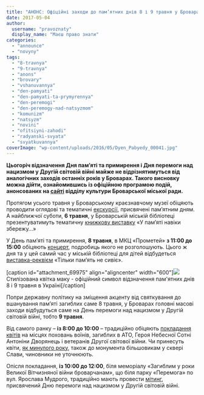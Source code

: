 ```yaml
---
title: "АНОНС: Офіційні заходи до пам’ятних днів 8 і 9 травня у Броварах"
date: 2017-05-04
author: 
  username: "pravoznaty"
  display_name: "Маєш право знати"
categories: 
  - "announce"
  - "novyny"
tags: 
  - "8-travnya"
  - "9-travnya"
  - "anons"
  - "brovary"
  - "vshanuvannya"
  - "den-pamyati"
  - "den-pamyati-ta-prymyrennya"
  - "den-peremogi"
  - "den-peremogy-nad-natsyzmom"
  - "komunizm"
  - "natsyzm"
  - "novini"
  - "ofitsiyni-zahodi"
  - "radyanski-svyata"
  - "svyatkuvannya"
coverImage: "wp-content/uploads/2016/05/Dyen_Pabyedy_00041.jpg"
---
```


**Цьогоріч відзначення Дня пам’яті та примирення і Дня перемоги над нацизмом у Другій світовій війні майже не відрізнятимуться від аналогічних заходів останніх років у Броварах. Такого висновку можна дійти, ознайомившись із офіційною програмою подій, анонсованих на [сайті](http://www.kulturabr.kiev.ua/) відділу культури Броварської міської ради.**

Протягом усього травня у Броварському краєзнавчому музеї обіцяють проводити оглядові та тематичні [екскурсії](http://www.kulturabr.kiev.ua/content/provedennya-oglyadovyh-ta-tematychnyh-ekskursiy-do-dnya-pamyati-ta-prymyrennya-ta-dnyu), присвячені пам’ятним дням. А найближчої суботи, **6 травня**, у Броварській міській бібліотеці презентуватимуть тематичну [книжкову виставку](http://www.kulturabr.kiev.ua/content/u-pamyati-naviky-zberezhu-tematychna-knyzhkova-vystavka-do-dnya-pamyati-ta-prymyrennya-ta) «У пам’яті навіки збережу…»

У День пам’яті та примирення, **8 травня**, в МКЦ «Прометей» **з 11:00 до 15:00** обіцяють [концерт](http://www.kulturabr.kiev.ua/content/koncert-do-dnya-pamyati-ta-prymyrennya), подробиць якого не розголошують. Цього ж дня та у цей самий час у міській бібліотеці для дітей відбудеться [виставка-реквієм](http://www.kulturabr.kiev.ua/content/vystavka-rekviyem-tilky-pamyat-ne-syviye-pryurochena-do-dnya-pamyati-ta-prymyrennya-ta-dnyu) «Тільки пам’ять не сивіє».

\[caption id="attachment\_69975" align="aligncenter" width="600"\][![](https://mpz.brovary.org/wp-content/uploads/2017/05/1.jpg)](https://mpz.brovary.org/wp-content/uploads/2017/05/1.jpg) Стилізована квітка маку - офіційний символ відзначення пам'ятних днів 8 і 9 травня в Україні\[/caption\]

Попри державну політику на зміщення акценту від святкування до вшанування пам’яті загиблих саме 8 травня, у Броварах головні масові заходи відбудуться саме на День перемоги над нацизмом у Другій світовій війні, тобто **9 травня**.

Від самого ранку – **із 8:00 до 10:00** – традиційно обіцяють [покладання квітів](http://www.kulturabr.kiev.ua/content/pokladannya-kvitiv-na-miscya-pohovan-voyiniv-zagyblyh-v-ato-geroya-nebesnoyi-sotni-dvoryanec) на місцях поховань воїнів, загиблих в АТО, Героя Небесної Сотні Антоніни Дворянець і ветеранів Другої світової війни. Чи принесуть квіти, [як минулого року](https://mpz.brovary.org/shlyah-vid-svyata-do-vshanuvannya-pam-yati-abo-yak-u-brovarah-vidznachaly-den-peremogy-nad-natsyzmom-fotoreportazh/), також до монумента більшовикам у сквері Слави, чиновники не уточнюють.

Опісля покладання, **із 10:00 до 12:00**, біля меморіалу «Загиблим у роки Великої Вітчизняної війни броварчанам», що біля парку «Перемога» по вул. Ярослава Мудрого, традиційно мають провести [мітинг](http://www.kulturabr.kiev.ua/content/mityng-prysvyachenyy-dnyu-peremogy-nad-nacyzmom-u-drugiy-svitoviy-viyni), присвячений Дню перемоги над нацизмом у Другій світовій війні.
